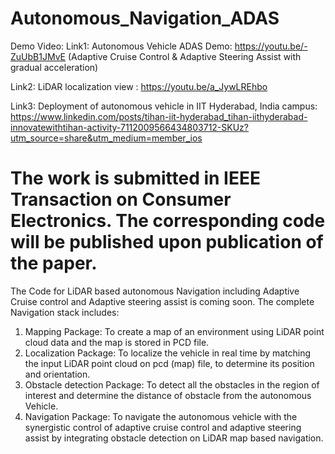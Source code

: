 # Autonomous_Navigation_ADAS

Demo Video:
Link1: Autonomous Vehicle ADAS Demo: https://youtu.be/-ZuUbB1JMvE  (Adaptive Cruise Control & Adaptive Steering Assist with gradual acceleration)


Link2: LiDAR localization view : https://youtu.be/a_JywLREhbo



Link3: Deployment of autonomous vehicle in IIT Hyderabad, India campus: https://www.linkedin.com/posts/tihan-iit-hyderabad_tihan-iithyderabad-innovatewithtihan-activity-7112009566434803712-SKUz?utm_source=share&utm_medium=member_ios


# The work is submitted in IEEE Transaction on Consumer Electronics. The corresponding code will be published upon publication of the paper.


The Code for LiDAR based autonomous Navigation including Adaptive Cruise control and Adaptive steering assist is coming soon. The complete Navigation stack includes:

1) Mapping Package: To create a map of an environment using LiDAR point cloud data and the map is stored in PCD file.
2) Localization Package: To localize the vehicle in real time by matching the input LiDAR point cloud on pcd (map) file, to determine its position and orientation. 
3) Obstacle detection Package: To detect all the obstacles in the region of interest and determine the distance of obstacle from the autonomous Vehicle.
4) Navigation Package: To navigate the autonomous vehicle with the synergistic control of adaptive cruise control and adaptive steering assist by integrating obstacle detection on LiDAR map based navigation.
